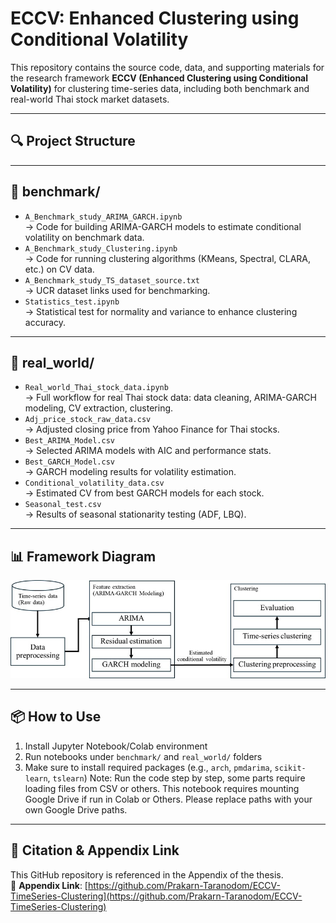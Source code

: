 # ECCV: Enhanced Clustering using Conditional Volatility

This repository contains the source code, data, and supporting materials for the research framework **ECCV (Enhanced Clustering using Conditional Volatility)** for clustering time-series data, including both benchmark and real-world Thai stock market datasets.

---

## 🔍 Project Structure


---

## 📁 benchmark/

- `A_Benchmark_study_ARIMA_GARCH.ipynb`  
   → Code for building ARIMA-GARCH models to estimate conditional volatility on benchmark data.
- `A_Benchmark_study_Clustering.ipynb`  
   → Code for running clustering algorithms (KMeans, Spectral, CLARA, etc.) on CV data.
- `A_Benchmark_study_TS_dataset_source.txt`  
   → UCR dataset links used for benchmarking.
- `Statistics_test.ipynb`  
   → Statistical test for normality and variance to enhance clustering accuracy.

---

## 📁 real_world/

- `Real_world_Thai_stock_data.ipynb`  
   → Full workflow for real Thai stock data: data cleaning, ARIMA-GARCH modeling, CV extraction, clustering.
- `Adj_price_stock_raw_data.csv`  
   → Adjusted closing price from Yahoo Finance for Thai stocks.
- `Best_ARIMA_Model.csv`  
   → Selected ARIMA models with AIC and performance stats.
- `Best_GARCH_Model.csv`  
   → GARCH modeling results for volatility estimation.
- `Conditional_volatility_data.csv`  
   → Estimated CV from best GARCH models for each stock.
- `Seasonal_test.csv`  
   → Results of seasonal stationarity testing (ADF, LBQ).

---

## 📊 Framework Diagram

![ECCV Framework](images/ECCV_framework_diagram.png)

---

## 📦 How to Use

1. Install Jupyter Notebook/Colab environment
2. Run notebooks under `benchmark/` and `real_world/` folders
3. Make sure to install required packages (e.g., `arch`, `pmdarima`, `scikit-learn`, `tslearn`)
Note:
Run the code step by step, some parts require loading files from CSV or others.
This notebook requires mounting Google Drive if run in Colab or Others. Please replace paths with your own Google Drive paths.
---

## 📎 Citation & Appendix Link

This GitHub repository is referenced in the Appendix of the thesis.  
📎 **Appendix Link**: [https://github.com/Prakarn-Taranodom/ECCV-TimeSeries-Clustering](https://github.com/Prakarn-Taranodom/ECCV-TimeSeries-Clustering)

